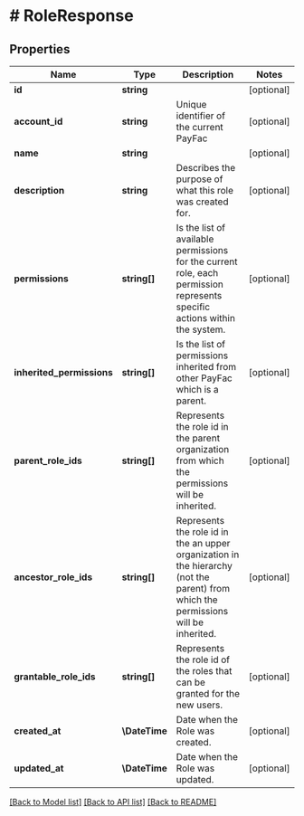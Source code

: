# # RoleResponse

## Properties

Name | Type | Description | Notes
------------ | ------------- | ------------- | -------------
**id** | **string** |  | [optional]
**account_id** | **string** | Unique identifier of the current PayFac | [optional]
**name** | **string** |  | [optional]
**description** | **string** | Describes the purpose of what this role was created for. | [optional]
**permissions** | **string[]** | Is the list of available permissions for the current role, each permission represents specific actions within the system. | [optional]
**inherited_permissions** | **string[]** | Is the list of permissions inherited from other PayFac which is a parent. | [optional]
**parent_role_ids** | **string[]** | Represents the role id in the parent organization from which the permissions will be inherited. | [optional]
**ancestor_role_ids** | **string[]** | Represents the role id in the an upper organization in the hierarchy (not the parent) from which the permissions will be inherited. | [optional]
**grantable_role_ids** | **string[]** | Represents the role id of the roles that can be granted for the new users. | [optional]
**created_at** | **\DateTime** | Date when the Role was created. | [optional]
**updated_at** | **\DateTime** | Date when the Role was updated. | [optional]

[[Back to Model list]](../../README.md#models) [[Back to API list]](../../README.md#endpoints) [[Back to README]](../../README.md)
